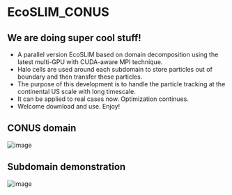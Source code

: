 # EcoSLIM_CONUS
## We are doing super cool stuff!
* A parallel version EcoSLIM based on domain decomposition using the latest multi-GPU with CUDA-aware MPI technique. 
* Halo cells are used around each subdomain to store particles out of boundary and then transfer these particles. 
* The purpose of this development is to handle the particle tracking at the continental US scale with long timescale.
* It can be applied to real cases now. Optimization continues.  
* Welcome download and use. Enjoy!
## CONUS domain
![image](https://github.com/aureliayang/EcoSLIM_CONUS/blob/main/images/conus.png)
## Subdomain demonstration
![image](https://github.com/aureliayang/EcoSLIM_CONUS/blob/main/images/subdomain.png)  

